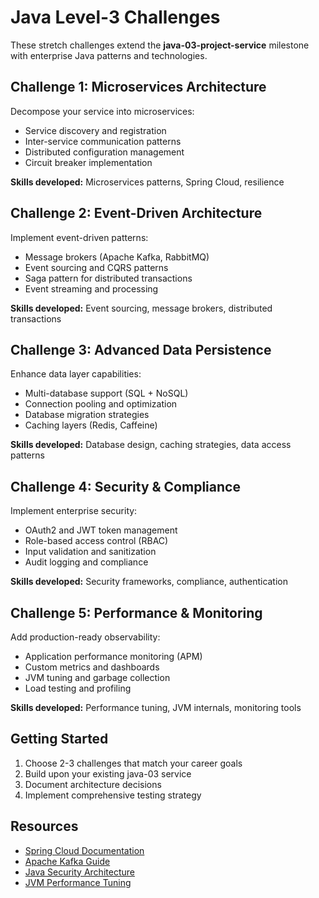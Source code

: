 # Java Level-3 Challenges

These stretch challenges extend the **java-03-project-service** milestone with enterprise Java patterns and technologies.

## Challenge 1: Microservices Architecture

Decompose your service into microservices:

- Service discovery and registration
- Inter-service communication patterns
- Distributed configuration management
- Circuit breaker implementation

**Skills developed:** Microservices patterns, Spring Cloud, resilience

## Challenge 2: Event-Driven Architecture

Implement event-driven patterns:

- Message brokers (Apache Kafka, RabbitMQ)
- Event sourcing and CQRS patterns
- Saga pattern for distributed transactions
- Event streaming and processing

**Skills developed:** Event sourcing, message brokers, distributed transactions

## Challenge 3: Advanced Data Persistence

Enhance data layer capabilities:

- Multi-database support (SQL + NoSQL)
- Connection pooling and optimization
- Database migration strategies
- Caching layers (Redis, Caffeine)

**Skills developed:** Database design, caching strategies, data access patterns

## Challenge 4: Security & Compliance

Implement enterprise security:

- OAuth2 and JWT token management
- Role-based access control (RBAC)
- Input validation and sanitization
- Audit logging and compliance

**Skills developed:** Security frameworks, compliance, authentication

## Challenge 5: Performance & Monitoring

Add production-ready observability:

- Application performance monitoring (APM)
- Custom metrics and dashboards
- JVM tuning and garbage collection
- Load testing and profiling

**Skills developed:** Performance tuning, JVM internals, monitoring tools

## Getting Started

1. Choose 2-3 challenges that match your career goals
2. Build upon your existing java-03 service
3. Document architecture decisions
4. Implement comprehensive testing strategy

## Resources

- [Spring Cloud Documentation](https://spring.io/projects/spring-cloud)
- [Apache Kafka Guide](https://kafka.apache.org/documentation/)
- [Java Security Architecture](https://docs.oracle.com/en/java/javase/11/security/)
- [JVM Performance Tuning](https://docs.oracle.com/en/java/javase/11/gctuning/)